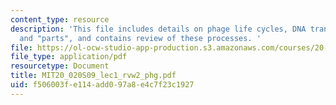```yaml
---
content_type: resource
description: 'This file includes details on phage life cycles, DNA transfer mechanisms
  and "parts", and contains review of these processes. '
file: https://ol-ocw-studio-app-production.s3.amazonaws.com/courses/20-020-introduction-to-biological-engineering-design-spring-2009/f506003fe114add097a8e4c7f23c1927_MIT20_020S09_lec1_rvw2_phg.pdf
file_type: application/pdf
resourcetype: Document
title: MIT20_020S09_lec1_rvw2_phg.pdf
uid: f506003f-e114-add0-97a8-e4c7f23c1927
---
```

